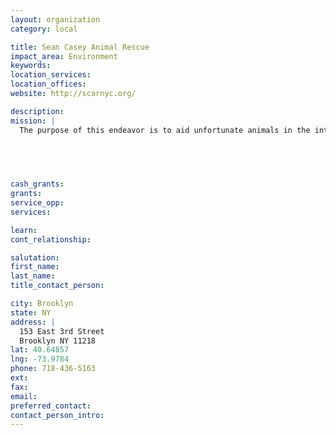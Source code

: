 ```yaml
---
layout: organization
category: local

title: Sean Casey Animal Rescue
impact_area: Environment
keywords: 
location_services: 
location_offices: 
website: http://scarnyc.org/

description: 
mission: |
  The purpose of this endeavor is to aid unfortunate animals in the interest of a higher quality of life. We take in rescued, confiscated, neglected, injured, ill, unmanageable, or otherwise unwanted animals from private owners, zoos, shelters, and other public organizations. These animals are cared for, and/or rehabilitated to the best of our ability and means until which time they can be found healthy, happy homes - whether it be through adoption to qualified candidates or legally released into habitats suitable to the specific species in conjunction with licensed wildlife rehabilitators. 

  

  

cash_grants: 
grants: 
service_opp: 
services: 

learn: 
cont_relationship: 

salutation: 
first_name: 
last_name: 
title_contact_person: 

city: Brooklyn
state: NY
address: |
  153 East 3rd Street     
  Brooklyn NY 11218
lat: 40.64857
lng: -73.9784
phone: 718-436-5163
ext: 
fax: 
email: 
preferred_contact: 
contact_person_intro: 
---
```

